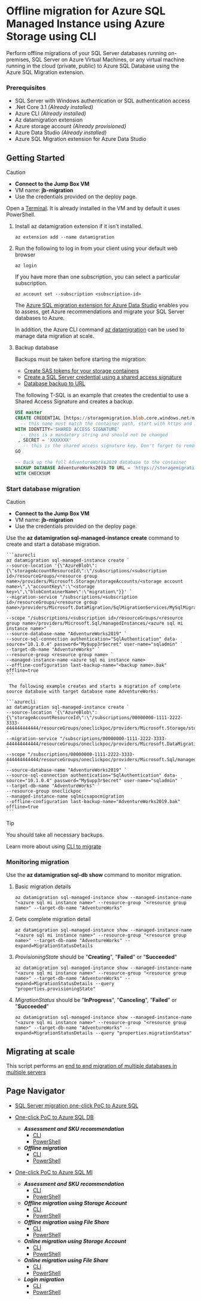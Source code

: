 # Offline migration for Azure SQL Managed Instance using Azure Storage using CLI

Perform offline migrations of your SQL Server databases running on-premises, SQL Server on Azure Virtual Machines, or any virtual machine running in the cloud (private, public) to Azure SQL Database using the Azure SQL Migration extension.

### Prerequisites

- SQL Server with Windows authentication or SQL authentication access
- .Net Core 3.1 *(Already installed)*
- Azure CLI *(Already installed)*
- Az datamigration extension
- Azure storage account *(Already provisioned)*
- Azure Data Studio *(Already installed)*
- Azure SQL Migration extension for Azure Data Studio

## Getting Started

> [!CAUTION]
>
> - **Connect to the Jump Box VM**
> - VM name: **jb-migration**
> - Use the credentials provided on the deploy page.

Open a [Terminal](https://apps.microsoft.com/store/detail/windows-terminal/9N0DX20HK701?hl=en-us&gl=us). It is already installed in the VM and by default it uses PowerShell.

1. Install az datamigration extension if it isn't installed.

    ```azurecli
    az extension add --name datamigration
    ```

2. Run the following to log in from your client using your default web browser

    ```azurecli
    az login
    ```

    If you have more than one subscription, you can select a particular subscription.

    ```azurecli
    az account set --subscription <subscription-id>
    ```

    The [Azure SQL migration extension for Azure Data Studio](https://learn.microsoft.com/en-us/sql/azure-data-studio/extensions/azure-sql-migration-extension?view=sql-server-ver16) enables you to assess, get Azure recommendations and migrate your SQL Server databases to Azure.

    In addition, the Azure CLI command [az datamigration](https://learn.microsoft.com/en-us/cli/azure/datamigration?view=azure-cli-latest) can be used to manage data migration at scale.

3. Backup database

    Backups must be taken before starting the migration:
    - [Create SAS tokens for your storage containers](https://learn.microsoft.com/en-us/azure/cognitive-services/translator/document-translation/create-sas-tokens?tabs=Containers)
    - [Create a SQL Server credential using a shared access signature](https://learn.microsoft.com/en-us/sql/relational-databases/tutorial-use-azure-blob-storage-service-with-sql-server-2016?view=sql-server-ver16#2---create-a-sql-server-credential-using-a-shared-access-signature)
    - [Database backup to URL](https://learn.microsoft.com/en-us/sql/relational-databases/tutorial-use-azure-blob-storage-service-with-sql-server-2016?view=sql-server-ver16#3---database-backup-to-url)

    The following T-SQL is an example that creates the credential to use a Shared Access Signature and creates a backup.

    ```sql
    USE master
    CREATE CREDENTIAL [https://storagemigration.blob.core.windows.net/migration] 
      -- this name must match the container path, start with https and must not contain a forward slash at the end
    WITH IDENTITY='SHARED ACCESS SIGNATURE' 
      -- this is a mandatory string and should not be changed   
     , SECRET = 'XXXXXXX' 
       -- this is the shared access signature key. Don't forget to remove the first character "?"   
    GO
    
    -- Back up the full AdventureWorks2019 database to the container
    BACKUP DATABASE AdventureWorks2019 TO URL = 'https://storagemigration.blob.core.windows.net/migration/AdventureWorks2019.bak'
    WITH CHECKSUM
    ```

### Start database migration

> [!CAUTION]
>
> - **Connect to the Jump Box VM**
> - VM name: **jb-migration**
> - Use the credentials provided on the deploy page.

Use the **az datamigration sql-managed-instance create** command to create and start a database migration.

    ```azurecli
    az datamigration sql-managed-instance create `
    --source-location '{\"AzureBlob\":{\"storageAccountResourceId\":\"/subscriptions/<subscription id>/resourceGroups/<resource group name>/providers/Microsoft.Storage/storageAccounts/<storage account name>\",\"accountKey\":\"<storage key>\",\"blobContainerName\":\"migration\"}}' `
    --migration-service "/subscriptions/<subscription id>/resourceGroups/<resource group name>/providers/Microsoft.DataMigration/SqlMigrationServices/MySqlMigrationService" `
    --scope "/subscriptions/<subscription id>/resourceGroups/<resource group name>/providers/Microsoft.Sql/managedInstances/<azure sql mi instance name>" `
    --source-database-name "AdventureWorks2019" `
    --source-sql-connection authentication="SqlAuthentication" data-source="10.1.0.4" password="My$upp3r$ecret" user-name="sqladmin" `
    --target-db-name "AdventureWorks" `
    --resource-group <resource group name> `
    --managed-instance-name <azure sql mi instance name>
    --offline-configuration last-backup-name="<backup name>.bak" offline=true
    ```
     
     The following example creates and starts a migration of complete source database with target database name AdventureWorks:

    ```azurecli
    az datamigration sql-managed-instance create `
    --source-location '{\"AzureBlob\":{\"storageAccountResourceId\":\"/subscriptions/00000000-1111-2222-3333-444444444444/resourceGroups/oneclickpoc/providers/Microsoft.Storage/storageAccounts/storagepocmigration\",\"accountKey\":\"XXXXXX\",\"blobContainerName\":\"migration\"}}' `
    --migration-service "/subscriptions/00000000-1111-2222-3333-444444444444/resourceGroups/oneclickpoc/providers/Microsoft.DataMigration/SqlMigrationServices/MySqlMigrationService" `
    --scope "/subscriptions/00000000-1111-2222-3333-444444444444/resourceGroups/oneclickpoc/providers/Microsoft.Sql/managedInstances/sqlmicsapocmigration" `
    --source-database-name "AdventureWorks2019" `
    --source-sql-connection authentication="SqlAuthentication" data-source="10.1.0.4" password="My$upp3r$ecret" user-name="sqladmin" `
    --target-db-name "AdventureWorks" `
    --resource-group oneclickpoc `
    --managed-instance-name sqlmicsapocmigration
    --offline-configuration last-backup-name="AdventureWorks2019.bak" offline=true
    ```

> [!TIP]
>
> You should take all necessary backups.

Learn more about using [CLI to migrate](https://github.com/Azure-Samples/data-migration-sql/blob/main/CLI/sql-server-to-sql-mi-blob.md#start-online-database-migration)

### Monitoring migration

Use the **az datamigration sql-db show** command to monitor migration.

1. Basic migration details

    ```azurecli
    az datamigration sql-managed-instance show --managed-instance-name "<azure sql mi instance name>" --resource-group "<resource group name>" --target-db-name "AdventureWorks"
    ```

2. Gets complete migration detail

    ```azurecli
    az datamigration sql-managed-instance show --managed-instance-name "<azure sql mi instance name>" --resource-group "<resource group name>" --target-db-name "AdventureWorks" --expand=MigrationStatusDetails
    ```

3. *ProvisioningState* should be "**Creating**", "**Failed**" or "**Succeeded**"

    ```azurecli
    az datamigration sql-managed-instance show --managed-instance-name "<azure sql mi instance name>" --resource-group "<resource group name>" --target-db-name "AdventureWorks" --expand=MigrationStatusDetails --query "properties.provisioningState"
    ```

4. *MigrationStatus* should be "**InProgress**", "**Canceling**", "**Failed**" or "**Succeeded**"

    ```azurecli
    az datamigration sql-managed-instance show --managed-instance-name "<azure sql mi instance name>" --resource-group "<resource group name>" --target-db-name "AdventureWorks" --expand=MigrationStatusDetails --query "properties.migrationStatus"
    ```

## Migrating at scale

This script performs an [end to end migration of multiple databases in multiple servers](https://github.com/Azure-Samples/data-migration-sql/tree/main/CLI/scripts/multiple%20databases)

## Page Navigator

- [SQL Server migration one-click PoC to Azure SQL](../../../README.md)
  
- [One-click PoC to Azure SQL DB](../../../AzureSQLDB/deploy/README.md)
  - ***Assessment and SKU recommendation***
    - [CLI](../../../AzureSQLDB/assessment/CLI/azuresqldb-assessment-sku-using-cli.md)
    - [PowerShell](../../../AzureSQLDB/assessment/PowerShell/azuresqldb-assessment-sku-using-ps.md)
  - ***Offline migration***
    - [CLI](../../../AzureSQLDB/migration/CLI/azuresqldb-offline-migration-using-cli.md)
    - [PowerShell](../../../AzureSQLDB/migration/PowerShell/azuresqldb-offline-migration-using-ps.md)
  
- [One-click PoC to Azure SQL MI](../../../AzureSQLMI/deploy/README.md)
  - ***Assessment and SKU recommendation***
    - [CLI](../../..//AzureSQLMI/assessment/CLI/azuresqlmi-assessment-sku-using-cli.md)
    - [PowerShell](../../..//AzureSQLMI/assessment/PowerShell/azuresqlmi-assessment-sku-using-ps.md)
  - ***Offline migration using Storage Account***
    - [CLI](../../..//AzureSQLMI/migration/CLI/azuresqlmi-offline-migration-using-azure-storage-cli.md)
    - [PowerShell](../../../AzureSQLMI/migration/PowerShell/azuresqlmi-offline-migration-using-azure-storage-ps.md)
  - ***Offline migration using File Share***
    - [CLI](../../../AzureSQLMI/migration/CLI/azuresqlmi-offline-migration-using-file-share-cli.md)
    - [PowerShell](../../../AzureSQLMI/migration/PowerShell/azuresqlmi-offline-migration-using-file-share-ps.md)
  - ***Online migration using Storage Account***
    - [CLI](../../../AzureSQLMI/migration/CLI/azuresqlmi-offline-migration-using-azure-storage-cli.md)
    - [PowerShell](../../../AzureSQLMI/migration/PowerShell/azuresqlmi-online-migration-using-azure-storage-ps.md)
  - ***Online migration using File Share***
    - [CLI](../../../AzureSQLMI/migration/CLI/azuresqlmi-offline-migration-using-file-share-cli.md)
    - [PowerShell](../../../AzureSQLMI/migration/PowerShell/azuresqlmi-offline-migration-using-file-share-ps.md)
  - ***Login migration***
    - [CLI](../../../AzureSQLMI/migration/CLI/azuresqlmi-login-migration-using-cli.md)
    - [PowerShell](../../../AzureSQLMI/migration/PowerShell/azuresqlmi-login-migration-using-ps.md)

